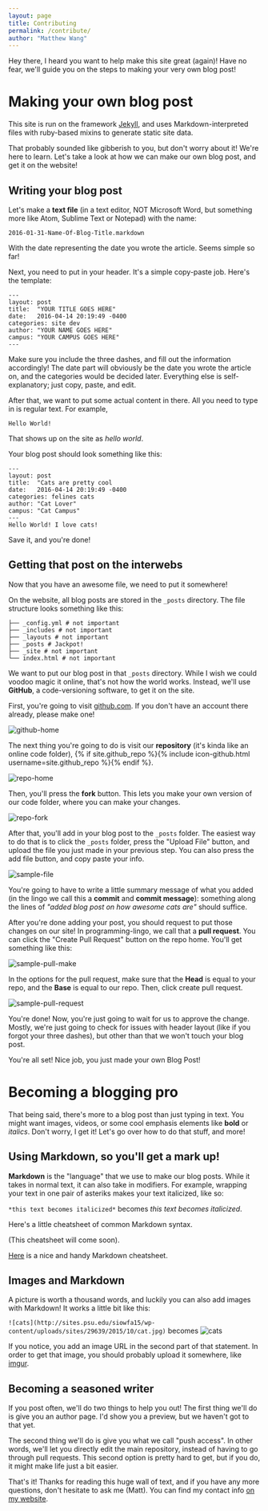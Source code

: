 ```yaml
---
layout: page
title: Contributing
permalink: /contribute/
author: "Matthew Wang"
---
```


Hey there, I heard you want to help make this site great (again)! Have no fear, we'll guide you on the steps to making your very own blog post!

# Making your own blog post

This site is run on the framework [Jekyll](https://jekyllrb.com/), and uses Markdown-interpreted files with ruby-based mixins to generate static site data.

That probably sounded like gibberish to you, but don't worry about it! We're here to learn. Let's take a look at how we can make our own blog post, and get it on the website!

## Writing your blog post

Let's make a **text file** (in a text editor, NOT Microsoft Word, but something more like Atom, Sublime Text or Notepad) with the name:

`2016-01-31-Name-Of-Blog-Title.markdown`

With the date representing the date you wrote the article. Seems simple so far!

Next, you need to put in your header. It's a simple copy-paste job. Here's the template:

```
---
layout: post
title:  "YOUR TITLE GOES HERE"
date:   2016-04-14 20:19:49 -0400
categories: site dev
author: "YOUR NAME GOES HERE"
campus: "YOUR CAMPUS GOES HERE"
---
```

Make sure you include the three dashes, and fill out the information accordingly! The date part will obviously be the date you wrote the article on, and the categories would be decided later. Everything else is self-explanatory; just copy, paste, and edit.

After that, we want to put some actual content in there. All you need to type in is regular text. For example,

```
Hello World!
```

That shows up on the site as *hello world*.

Your blog post should look something like this:

```
---
layout: post
title:  "Cats are pretty cool
date:   2016-04-14 20:19:49 -0400
categories: felines cats
author: "Cat Lover"
campus: "Cat Campus"
---
Hello World! I love cats!
```

Save it, and you're done!

## Getting that post on the interwebs

Now that you have an awesome file, we need to put it somewhere!

On the website, all blog posts are stored in the `_posts` directory. The file structure looks something like this:

```
├── _config.yml # not important
├── _includes # not important
├── _layouts # not important
├── _posts # Jackpot!
├── _site # not important
└── index.html # not important
```

We want to put our blog post in that `_posts` directory. While I wish we could voodoo magic it online, that's not how the world works. Instead, we'll use **GitHub**, a code-versioning software, to get it on the site.

First, you're going to visit [github.com](http://github.com). If you don't have an account there already, please make one!

![github-home](img/tutorial-contribute/github-home.png)

The next thing you're going to do is visit our **repository** (it's kinda like an online code folder), {% if site.github_repo %}{% include icon-github.html username=site.github_repo %}{% endif %}.

![repo-home](img/tutorial-contribute/repo-home.png)

Then, you'll press the **fork** button. This lets you make your own version of our code folder, where you can make your changes.

![repo-fork](img/tutorial-contribute/repo-fork.png)

After that, you'll add in your blog post to the `_posts` folder. The easiest way to do that is to click the `_posts` folder, press the "Upload File" button, and upload the file you just made in your previous step. You can also press the add file button, and copy paste your info.

![sample-file](img/tutorial-contribute/sample-file.png)

You're going to have to write a little summary message of what you added (in the lingo we call this a **commit** and **commit message**): something along the lines of *"added blog post on how awesome cats are"* should suffice.

After you're done adding your post, you should request to put those changes on our site! In programming-lingo, we call that a **pull request**. You can click the "Create Pull Request" button on the repo home. You'll get something like this:

![sample-pull-make](img/tutorial-contribute/sample-pull-make.png)

In the options for the pull request, make sure that the **Head** is equal to your repo, and the **Base** is equal to our repo. Then, click create pull request.

![sample-pull-request](img/tutorial-contribute/sample-pull-request.png)

You're done! Now, you're just going to wait for us to approve the change. Mostly, we're just going to check for issues with header layout (like if you forgot your three dashes), but other than that we won't touch your blog post.

You're all set! Nice job, you just made your own Blog Post!

# Becoming a blogging pro

That being said, there's more to a blog post than just typing in text. You might want images, videos, or some cool emphasis elements like **bold** or *italics*. Don't worry, I get it! Let's go over how to do that stuff, and more!

## Using Markdown, so you'll get a mark up!

**Markdown** is the "language" that we use to make our blog posts. While it takes in normal text, it can also take in modifiers. For example, wrapping your text in one pair of asteriks makes your text italicized, like so:

`*this text becomes italicized*` becomes *this text becomes italicized*.

Here's a little cheatsheet of common Markdown syntax.

(This cheatsheet will come soon).

[Here](https://github.com/adam-p/markdown-here/wiki/Markdown-Cheatsheet) is a nice and handy Markdown cheatsheet.

## Images and Markdown

A picture is worth a thousand words, and luckily you can also add images with Markdown! It works a little bit like this:

`![cats](http://sites.psu.edu/siowfa15/wp-content/uploads/sites/29639/2015/10/cat.jpg)`
becomes
![cats](http://sites.psu.edu/siowfa15/wp-content/uploads/sites/29639/2015/10/cat.jpg)

If you notice, you add an image URL in the second part of that statement. In order to get that image, you should probably upload it somewhere, like [imgur](http://imgur.com).

## Becoming a seasoned writer

If you post often, we'll do two things to help you out! The first thing we'll do is give you an author page. I'd show you a preview, but we haven't got to that yet.

The second thing we'll do is give you what we call "push access". In other words, we'll let you directly edit the main repository, instead of having to go through pull requests. This second option is pretty hard to get, but if you do, it might make life just a bit easier.

That's it! Thanks for reading this huge wall of text, and if you have any more questions, don't hesitate to ask me (Matt). You can find my contact info [on my website](http://matthewwang.me).
